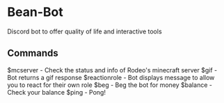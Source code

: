# Bean-Bot
Discord bot to offer quality of life and interactive tools
## Commands
$mcserver - Check the status and info of Rodeo's minecraft server
$gif - Bot returns a gif response
$reactionrole - Bot displays message to allow you to react for their own role
$beg - Beg the bot for money
$balance - Check your balance
$ping - Pong!